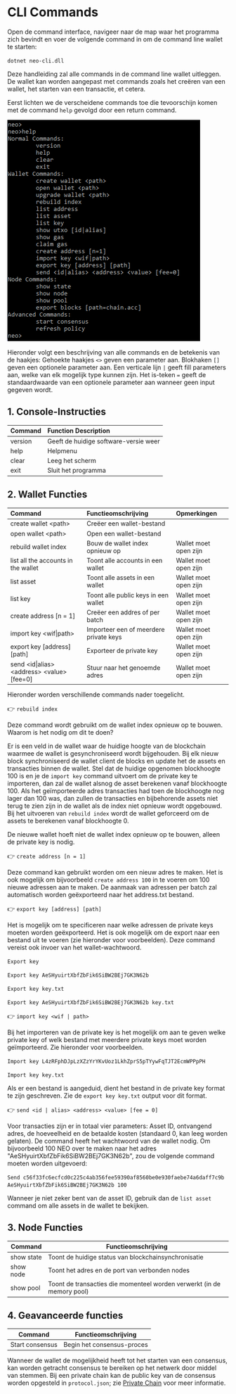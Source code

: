 # CLI Commands

Open de command interface, navigeer naar de map waar het programma zich bevindt en voer de volgende command in om de command line wallet te starten:

`dotnet neo-cli.dll`

Deze handleiding zal alle commands in de command line wallet uitleggen. De wallet kan worden aangepast met commands zoals het creëren van een wallet, het starten van een transactie, et cetera.

Eerst lichten we de verscheidene commands toe die tevoorschijn komen met de command `help` gevolgd door een return command.

![image](/assets/cli_2.png)

Hieronder volgt een beschrijving van alle commands en de betekenis van de haakjes:
Gehoekte haakjes `<>` geven een parameter aan.
Blokhaken `[]` geven een optionele parameter aan.
Een verticale lijn `|` geeft fill parameters aan, welke van elk mogelijk type kunnen zijn.
Het is-teken `=` geeft de standaardwaarde van een optionele parameter aan wanneer geen input gegeven wordt.

## 1. Console-Instructies

| Command      | Function Description                  |
| :----------- | :------------------------------------ |
| version      | Geeft de huidige software-versie weer |
| help         | Helpmenu                              |
| clear        | Leeg het scherm                       |
| exit         | Sluit het programma                   |

## 2. Wallet Functies

| Command | Functieomschrijving | Opmerkingen |
| :---------------------------------------- | :-------------------------------- | :------ |
| create wallet \<path> | Creëer een wallet-bestand |
| open wallet \<path> | Open een wallet-bestand |
| rebuild wallet index | Bouw de wallet index opnieuw op | Wallet moet open zijn |
| list all the accounts in the wallet | Toont alle accounts in een wallet | Wallet moet open zijn |
| list asset | Toont alle assets in een wallet | Wallet moet open zijn |
| list key | Toont alle public keys in een wallet | Wallet moet open zijn |
| create address [n = 1] | Creëer een addres of per batch | Wallet moet open zijn |
| import key \<wif\|path> | Importeer een of meerdere private keys | Wallet moet open zijn |
| export key \[address] [path] | Exporteer  de private key | Wallet moet open zijn |
| send \<id\|alias> \<address> \<value> [fee=0]| Stuur naar het genoemde adres | Wallet moet open zijn |

Hieronder worden verschillende commands nader toegelicht.

👉 `rebuild index`

Deze command wordt gebruikt om de wallet index opnieuw op te bouwen.
Waarom is het nodig om dit te doen?

Er is een veld in de wallet waar de huidige hoogte van de blockchain waarmee de wallet is gesynchroniseerd wordt bijgehouden. Bij elk nieuw block synchroniseerd de wallet client de blocks en update het de assets en transacties binnen de wallet. Stel dat de huidige opgenomen blockhoogte 100 is en je de `import key` command uitvoert om de private key te importeren, dan zal de wallet alsnog de asset berekenen vanaf blockhoogte 100. Als het geïmporteerde adres transacties had toen de blockhoogte nog lager dan 100 was, dan zullen de transacties en bijbehorende assets niet terug te zien zijn in de wallet als de index niet opnieuw wordt opgebouwd. Bij het uitvoeren van `rebuild index` wordt de wallet geforceerd om de assets te berekenen vanaf blockhoogte 0.

De nieuwe wallet hoeft niet de wallet index opnieuw op te bouwen, alleen de private key is nodig.


👉 `create address [n = 1]`

Deze command kan gebruikt worden om een nieuw adres te maken. Het is ook mogelijk om bijvoorbeeld `create address 100` in te voeren om 100 nieuwe adressen aan te maken. De aanmaak van adressen per batch zal automatisch worden geëxporteerd naar het address.txt bestand.

👉 `export key [address] [path]`

Het is mogelijk om te specificeren naar welke adressen de private keys moeten worden geëxporteerd. Het is ook mogelijk om de export naar een bestand uit te voeren (zie hieronder voor voorbeelden). Deze command vereist ook invoer van het wallet-wachtwoord.

`Export key`

`Export key AeSHyuirtXbfZbFik6SiBW2BEj7GK3N62b`

`Export key key.txt`

`Export key AeSHyuirtXbfZbFik6SiBW2BEj7GK3N62b key.txt`

👉 `import key <wif | path>`

Bij het importeren van de private key is het mogelijk om aan te geven welke private key of welk bestand met meerdere private keys moet worden geïmporteerd. Zie hieronder voor voorbeelden.

`Import key L4zRFphDJpLzXZzYrYKvUoz1LkhZprS5pTYywFqTJT2EcmWPPpPH`

`Import key key.txt`

Als er een bestand is aangeduid, dient het bestand in de private key format te zijn geschreven. Zie de `export key key.txt` output voor dit format.

👉 `send <id | alias> <address> <value> [fee = 0]`

Voor transacties zijn er in totaal vier parameters: Asset ID, ontvangend adres, de hoeveelheid en de betaalde kosten (standaard 0, kan leeg worden gelaten). De command heeft het wachtwoord van de wallet nodig. Om bijvoorbeeld 100 NEO over te maken naar het adres "AeSHyuirtXbfZbFik6SiBW2BEj7GK3N62b", zou de volgende command moeten worden uitgevoerd:

`Send c56f33fc6ecfcd0c225c4ab356fee59390af8560be0e930faebe74a6daff7c9b AeSHyuirtXbfZbFik6SiBW2BEj7GK3N62b 100`

Wanneer je niet zeker bent van de asset ID, gebruik dan de `list asset` command om alle assets in de wallet te bekijken.

## 3. Node Functies

Command | Functieomschrijving |
| ---------- | ----------------------- |
show state | Toont de huidige status van blockchainsynchronisatie |
show node | Toont het adres en de port van verbonden nodes |
show pool | Toont de transacties die momenteel worden verwerkt (in de memory pool)

## 4. Geavanceerde functies

Command | Functieomschrijving |
| --------------- | ---- |
Start consensus | Begin het consensus-proces

Wanneer de wallet de mogelijkheid heeft tot het starten van een consensus, kan worden getracht consensus te bereiken op het netwerk door middel van stemmen. Bij een private chain kan de public key van de consensus worden opgesteld in `protocol.json`; zie [Private Chain](private-chain.md) voor meer informatie.
